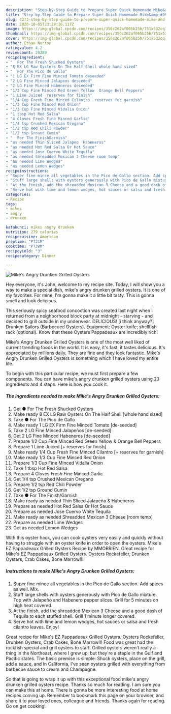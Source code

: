 ```yaml
---
description: "Step-by-Step Guide to Prepare Super Quick Homemade Mike&amp;#39;s Angry Drunken Grilled Oysters"
title: "Step-by-Step Guide to Prepare Super Quick Homemade Mike&amp;#39;s Angry Drunken Grilled Oysters"
slug: 4273-step-by-step-guide-to-prepare-super-quick-homemade-mike-and-39-s-angry-drunken-grilled-oysters
date: 2020-10-05T23:29:16.117Z
image: https://img-global.cpcdn.com/recipes/356c262af065b25b/751x532cq70/mikes-angry-drunken-grilled-oysters-recipe-main-photo.jpg
thumbnail: https://img-global.cpcdn.com/recipes/356c262af065b25b/751x532cq70/mikes-angry-drunken-grilled-oysters-recipe-main-photo.jpg
cover: https://img-global.cpcdn.com/recipes/356c262af065b25b/751x532cq70/mikes-angry-drunken-grilled-oysters-recipe-main-photo.jpg
author: Ethan Norton
ratingvalue: 4.2
reviewcount: 20289
recipeingredient:
- "  For The Fresh Shucked Oysters"
- "8 EX LG Raw Oysters On The Half Shell whole hand sized"
- "  For The Pico de Gallo"
- "1 LG EX Firm Fine Minced Tomato deseeded"
- "2 LG Fine Minced Jalapeos deseeded"
- "2 LG Fine Minced Habeneros deseeded"
- "1/2 Cup Fine Minced Red Green Yellow  Orange Bell Peppers"
- "1 Lime Juiced  reserves for finish"
- "1/4 Cup Fresh Fine Minced Cilantro  reserves for garnish"
- "1/3 Cup Fine Minced Red Onion"
- "1/3 Cup Fine Minced Vidalia Onion"
- "1 tbsp Hot Red Salsa"
- "4 Cloves Fresh Fine Minced Garlic"
- "1/4 tsp Crushed Mexican Oregano"
- "1/2 tsp Red Chili Powder"
- "1/2 tsp Ground Cumin"
- "  For The FinishGarnish"
- "as needed Thin Sliced Jalapeo  Habeneros"
- "as needed Hot Red Salsa Or Hot Sauce"
- "as needed Jose Cuervo White Tequila"
- "as needed Shreadded Mexican 3 Cheese room temp"
- "as needed Lime Wedges"
- "as needed Lemon Wedges"
recipeinstructions:
- "Super fine mince all vegetables in the Pico de Gallo section. Add spices as well. Mix."
- "Stuff large shells with oysters generously with Pico de Gallo mixture. Top with Jalapeño and Habenero pepper slices. Grill for 5 minutes on high heat covered."
- "At the finish, add the shreadded Mexican 3 Cheese and a good dash of Tequila to each stuffed shell. Grill 1 minute longer covered."
- "Serve hot with lime and lemon wedges, hot sauces or salsa and fresh cilantro leaves. Enjoy!"
categories:
- Recipe
tags:
- mikes
- angry
- drunken

katakunci: mikes angry drunken 
nutrition: 279 calories
recipecuisine: American
preptime: "PT21M"
cooktime: "PT38M"
recipeyield: "3"
recipecategory: Dinner

---
```



![Mike&#39;s Angry Drunken Grilled Oysters](https://img-global.cpcdn.com/recipes/356c262af065b25b/751x532cq70/mikes-angry-drunken-grilled-oysters-recipe-main-photo.jpg)

Hey everyone, it's John, welcome to my recipe site. Today, I will show you a way to make a special dish, mike&#39;s angry drunken grilled oysters. It is one of my favorites. For mine, I'm gonna make it a little bit tasty. This is gonna smell and look delicious.

This seriously spicy seafood concoction was created last night when I returned from a neighborhood block party at midnight - starving - and decided to grill outside in my underwear. DELICIOUS! [i think anyway?] Drunken Sailors (Barbecued Oysters). Equipment: Oyster knife; shellfish rack (optional). Know that these Oysters Pappadeaux are incredibly rich!

Mike&#39;s Angry Drunken Grilled Oysters is one of the most well liked of current trending foods in the world. It is easy, it's fast, it tastes delicious. It's appreciated by millions daily. They are fine and they look fantastic. Mike&#39;s Angry Drunken Grilled Oysters is something which I have loved my entire life.


To begin with this particular recipe, we must first prepare a few components. You can have mike&#39;s angry drunken grilled oysters using 23 ingredients and 4 steps. Here is how you cook it.

<!--inarticleads1-->

##### The ingredients needed to make Mike&#39;s Angry Drunken Grilled Oysters:

1. Get  ● For The Fresh Shucked Oysters
1. Make ready 8 EX LG Raw Oysters On The Half Shell [whole hand sized]
1. Take  ● For The Pico de Gallo
1. Make ready 1 LG EX Firm Fine Minced Tomato [de-seeded]
1. Take 2 LG Fine Minced Jalapeños [de-seeded]
1. Get 2 LG Fine Minced Habeneros [de-seeded]
1. Prepare 1/2 Cup Fine Minced Red Green Yellow &amp; Orange Bell Peppers
1. Prepare 1 Lime Juiced [+ reserves for finish]
1. Make ready 1/4 Cup Fresh Fine Minced Cilantro [+ reserves for garnish]
1. Make ready 1/3 Cup Fine Minced Red Onion
1. Prepare 1/3 Cup Fine Minced Vidalia Onion
1. Take 1 tbsp Hot Red Salsa
1. Prepare 4 Cloves Fresh Fine Minced Garlic
1. Get 1/4 tsp Crushed Mexican Oregano
1. Prepare 1/2 tsp Red Chili Powder
1. Get 1/2 tsp Ground Cumin
1. Take  ● For The Finish/Garnish
1. Make ready as needed Thin Sliced Jalapeño &amp; Habeneros
1. Prepare as needed Hot Red Salsa Or Hot Sauce
1. Prepare as needed Jose Cuervo White Tequila
1. Make ready as needed Shreadded Mexican 3 Cheese [room temp]
1. Prepare as needed Lime Wedges
1. Get as needed Lemon Wedges


With this oyster hack, you can cook oysters very easily and quickly without having to struggle with an oyster knife in order to open the oysters. Mike&#39;s EZ Pappadeaux Grilled Oysters Recipe by MMOBRIEN. Great recipe for Mike&#39;s EZ Pappadeaux Grilled Oysters. Oysters Rockefeller, Drunken Oysters, Crab Cakes, Bone Marrow!!! 

<!--inarticleads2-->

##### Instructions to make Mike&#39;s Angry Drunken Grilled Oysters:

1. Super fine mince all vegetables in the Pico de Gallo section. Add spices as well. Mix.
1. Stuff large shells with oysters generously with Pico de Gallo mixture. Top with Jalapeño and Habenero pepper slices. Grill for 5 minutes on high heat covered.
1. At the finish, add the shreadded Mexican 3 Cheese and a good dash of Tequila to each stuffed shell. Grill 1 minute longer covered.
1. Serve hot with lime and lemon wedges, hot sauces or salsa and fresh cilantro leaves. Enjoy!


Great recipe for Mike&#39;s EZ Pappadeaux Grilled Oysters. Oysters Rockefeller, Drunken Oysters, Crab Cakes, Bone Marrow!!! Food was great had the rockfish special and grill oysters to start. Grilled oysters weren&#39;t really a thing in the Northeast, where I grew up, but they&#39;re a staple in the Gulf and Pacific states. The basic premise is simple: Shuck oysters, place on the grill, add a sauce, and In California, I&#39;ve seen oysters grilled with everything from barbecue sauce to cream and Champagne. 

So that is going to wrap it up with this exceptional food mike&#39;s angry drunken grilled oysters recipe. Thanks so much for reading. I am sure you can make this at home. There is gonna be more interesting food at home recipes coming up. Remember to bookmark this page on your browser, and share it to your loved ones, colleague and friends. Thanks again for reading. Go on get cooking!
